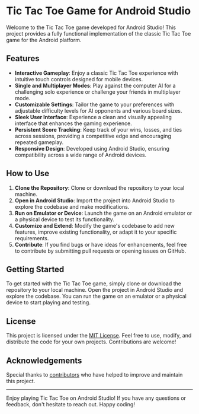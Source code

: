 # Tic Tac Toe Game for Android Studio

Welcome to the Tic Tac Toe game developed for Android Studio! This project provides a fully functional implementation of the classic Tic Tac Toe game for the Android platform.

## Features

- **Interactive Gameplay**: Enjoy a classic Tic Tac Toe experience with intuitive touch controls designed for mobile devices.
- **Single and Multiplayer Modes**: Play against the computer AI for a challenging solo experience or challenge your friends in multiplayer mode.
- **Customizable Settings**: Tailor the game to your preferences with adjustable difficulty levels for AI opponents and various board sizes.
- **Sleek User Interface**: Experience a clean and visually appealing interface that enhances the gaming experience.
- **Persistent Score Tracking**: Keep track of your wins, losses, and ties across sessions, providing a competitive edge and encouraging repeated gameplay.
- **Responsive Design**: Developed using Android Studio, ensuring compatibility across a wide range of Android devices.

## How to Use

1. **Clone the Repository**: Clone or download the repository to your local machine.
2. **Open in Android Studio**: Import the project into Android Studio to explore the codebase and make modifications.
3. **Run on Emulator or Device**: Launch the game on an Android emulator or a physical device to test its functionality.
4. **Customize and Extend**: Modify the game's codebase to add new features, improve existing functionality, or adapt it to your specific requirements.
5. **Contribute**: If you find bugs or have ideas for enhancements, feel free to contribute by submitting pull requests or opening issues on GitHub.

## Getting Started

To get started with the Tic Tac Toe game, simply clone or download the repository to your local machine. Open the project in Android Studio and explore the codebase. You can run the game on an emulator or a physical device to start playing and testing.

## License

This project is licensed under the [MIT License](LICENSE). Feel free to use, modify, and distribute the code for your own projects. Contributions are welcome!

## Acknowledgements

Special thanks to [contributors](CONTRIBUTORS.md) who have helped to improve and maintain this project.

---

Enjoy playing Tic Tac Toe on Android Studio! If you have any questions or feedback, don't hesitate to reach out. Happy coding!
